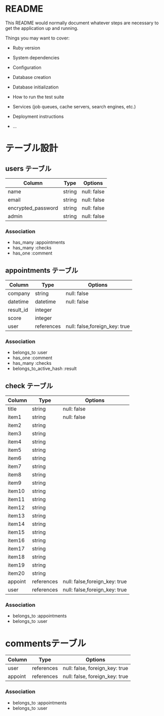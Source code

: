# README

This README would normally document whatever steps are necessary to get the
application up and running.

Things you may want to cover:

* Ruby version

* System dependencies

* Configuration

* Database creation

* Database initialization

* How to run the test suite

* Services (job queues, cache servers, search engines, etc.)

* Deployment instructions

* ...
# テーブル設計

## users テーブル
| Column             | Type   | Options     |
| ------------------ | ------ | ----------- |
| name               | string | null: false |
| email              | string | null: false |
| encrypted_password | string | null: false |
| admin              | string | null: false |

### Association

- has_many :appointments
- has_many :checks
- has_one :comment

## appointments テーブル
| Column               | Type       | Options                        |
| -------------------- | ---------- | -----------                    |
| company              | string     | null: false                    |
| datetime             | datetime   | null: false                    |
| result_id            | integer    |                    |
| score                | integer    |                   |
| user                 | references | null: false,foreign_key: true  | 

### Association

- belongs_to :user
- has_one :comment
- has_many :checks
- belongs_to_active_hash :result

## check テーブル

| Column           | Type       | Options                        |
| ---------------- | ---------- | ------------------------------ |
| title            | string     | null: false                    |
| item1            | string     | null: false                    |
| item2            | string     |                                |
| item3            | string     |                                |
| item4            | string     |                                |
| item5            | string     |                                |
| item6            | string     |                                |
| item7            | string     |                                |
| item8            | string     |                                |
| item9            | string     |                                |
| item10           | string     |                                |
| item11           | string     |                                |
| item12           | string     |                                |
| item13           | string     |                                |
| item14           | string     |                                |
| item15           | string     |                                |
| item16           | string     |                                |
| item17           | string     |                                |
| item18           | string     |                                |
| item19           | string     |                                |
| item20           | string     |                                |
| appoint          | references | null: false,foreign_key: true  | 
| user             | references | null: false,foreign_key: true  | 

### Association

- belongs_to :appointments
- belongs_to :user

# commentsテーブル

| Column           | Type       | Options                        |
| -------------    | ---------- | ------------------------------ |
| user             | references | null: false, foreign_key: true | 
| appoint          | references | null: false, foreign_key: true |

### Association

- belongs_to :appointments
- belongs_to :user